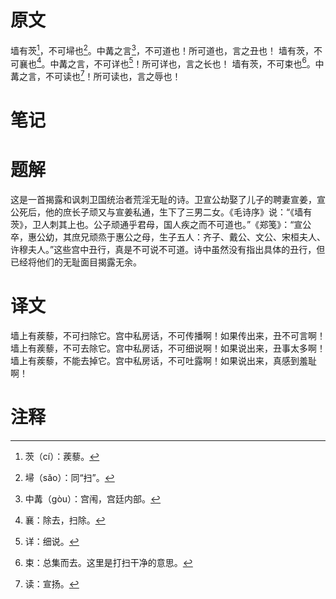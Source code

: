 # 原文
墙有茨[^1]，不可埽也[^2]。中冓之言[^3]，不可道也！所可道也，言之丑也！
墙有茨，不可襄也[^4]。中冓之言，不可详也[^5]！所可详也，言之长也！
墙有茨，不可束也[^6]。中冓之言，不可读也[^7]！所可读也，言之辱也！
# 笔记

# 题解
这是一首揭露和讽刺卫国统治者荒淫无耻的诗。卫宣公劫娶了儿子的聘妻宣姜，宣公死后，他的庶长子顽又与宣姜私通，生下了三男二女。《毛诗序》说：“《墙有茨》，卫人刺其上也。公子顽通乎君母，国人疾之而不可道也。”《郑笺》：“宣公卒，惠公幼，其庶兄顽烝于惠公之母，生子五人：齐子、戴公、文公、宋桓夫人、许穆夫人。”这些宫中丑行，真是不可说不可道。诗中虽然没有指出具体的丑行，但已经将他们的无耻面目揭露无余。
# 译文
墙上有蒺藜，不可扫除它。宫中私房话，不可传播啊！如果传出来，丑不可言啊！
墙上有蒺藜，不可去除它。宫中私房话，不可细说啊！如果说出来，丑事太多啊！
墙上有蒺藜，不能去掉它。宫中私房话，不可吐露啊！如果说出来，真感到羞耻啊！
# 注释

[^1]: 茨（cí）：蒺藜。
[^2]: 埽（sǎo）：同“扫”。
[^3]: 中冓（gòu）：宫闱，宫廷内部。
[^4]: 襄：除去，扫除。
[^5]: 详：细说。
[^6]: 束：总集而去。这里是打扫干净的意思。
[^7]: 读：宣扬。